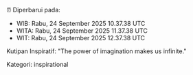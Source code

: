 ⏰ Diperbarui pada:
- WIB: Rabu, 24 September 2025 10.37.38 UTC
- WITA: Rabu, 24 September 2025 11.37.38 UTC
- WIT: Rabu, 24 September 2025 12.37.38 UTC

Kutipan Inspiratif:
"The power of imagination makes us infinite."


Kategori: inspirational

